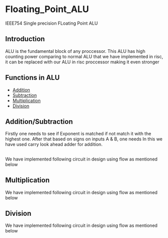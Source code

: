 # Floating_Point_ALU
IEEE754 Single precision FLoating Point ALU

## Introduction
ALU is the fundamental block of any proccessor. This ALU has high counting power comparing to normal ALU that we have implemented in risc, it can be replaced with our ALU in risc proccessor making it even stronger

## Functions in ALU
- [Addition](https://github.com/Sairamakula1999/Floating_Point_ALU/blob/main/README.md#Addition/Subtraction)
- [Subtraction](https://github.com/Sairamakula1999/Floating_Point_ALU/blob/main/README.md#Addition/Subtraction)
- [Multiplication](https://github.com/Sairamakula1999/Floating_Point_ALU/blob/main/README.md#Multiplication)
- [Division](https://github.com/Sairamakula1999/Floating_Point_ALU/blob/main/README.md#Division)

## Addition/Subtraction
Firstly one needs to see if Exponent is matched if not match it with the highest one. After that based on signs on inputs A & B, one needs  In this we have used carry look ahead adder for addition.

## 
We have implemented following circuit in design using flow as mentioned below

## Multiplication
We have implemented following circuit in design using flow as mentioned below

## Division
We have implemented following circuit in design using flow as mentioned below
